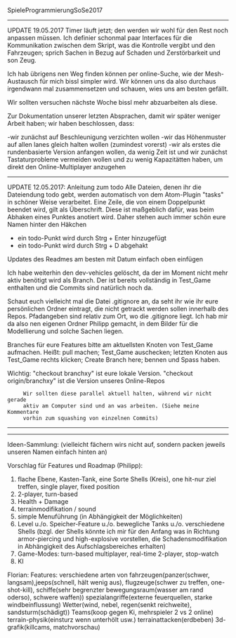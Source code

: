 SpieleProgrammierungSoSe2017

--------------------------------------------------------------------------------
UPDATE 19.05.2017
Timer läuft jetzt; den werden wir wohl für den Rest noch anpassen müssen.
Ich definier schonmal paar Interfaces für die Kommunikation zwischen dem Skript,
was die Kontrolle vergibt und den Fahrzeugen; sprich Sachen in Bezug auf
Schaden und Zerstörbarkeit und son Zeug.

Ich hab übrigens nen Weg finden können per online-Suche, wie der Mesh-Austausch
für mich bissl simpler wird. Wir können uns da also durchaus irgendwann mal
zusammensetzen und schauen, wies uns am besten gefällt.

Wir sollten versuchen nächste Woche bissl mehr abzuarbeiten als diese.

Zur Dokumentation unserer letzten Absprachen, damit wir später weniger Arbeit
haben; wir haben beschlossen, dass:

-wir zunächst auf Beschleunigung verzichten wollen
-wir das Höhenmuster auf allen lanes gleich halten wollen (zumindest vorerst)
-wir als erstes die rundenbasierte Version anfangen wollen, da wenig Zeit ist
 und wir zunächst Tastaturprobleme vermeiden wollen und zu wenig Kapazitätten
 haben, um direkt den Online-Multiplayer anzugehen

--------------------------------------------------------------------------------
UPDATE 12.05.2017:
Anleitung zum todo
Alle Dateien, denen ihr die Dateiendung todo gebt, werden automatisch von dem
Atom-Plugin "tasks" in schöner Weise verarbeitet.
Eine Zeile, die von einem Doppelpunkt beendet wird, gilt als Überschrift.
Diese ist maßgeblich dafür, was beim Abhaken eines Punktes anotiert wird.
Daher stehen auch immer schön eure Namen hinter den Häkchen

- ein todo-Punkt wird durch Strg + Enter hinzugefügt
- ein todo-Punkt wird durch Strg + D abgehakt

Updates des Readmes am besten mit Datum einfach oben einfügen

Ich habe weiterhin den dev-vehicles gelöscht, da der im Moment nicht mehr aktiv
benötigt wird als Branch. Der ist bereits vollständig in Test_Game enthalten
und die Commits sind natürlich noch da.

Schaut euch vielleicht mal die Datei .gitignore an, da seht ihr wie ihr eure
persönlichen Ordner eintragt, die nicht getrackt werden sollen innerhalb des
Repos. Pfadangeben sind relativ zum Ort, wo die .gitignore liegt. Ich hab mir
da also nen eigenen Ordner Philipp gemacht, in dem Bilder für die Modellierung
und solche Sachen liegen.

Branches für eure Features bitte am aktuellsten Knoten von Test_Game aufmachen.
Heißt: pull machen; Test_Game auschecken; letzten Knoten aus Test_Game rechts
klicken; Create Branch here; bennen und Spass haben.

Wichtig: "checkout branchxy" ist eure lokale Version.
         "checkout origin/branchxy" ist die Version unseres Online-Repos

         Wir sollten diese parallel aktuell halten, während wir nicht gerade
         aktiv am Computer sind und an was arbeiten. (Siehe meine Kommentare
         vorhin zum squashing von einzelnen Commits)
--------------------------------------------------------------------------------


--------------------------------------------------------------------------------
Ideen-Sammlung: (vielleicht fächern wirs nicht auf, sondern packen jeweils unseren Namen einfach hinten an)

Vorschlag für Features und Roadmap (Philipp):
1. flache Ebene, Kasten-Tank, eine Sorte Shells (Kreis), one hit-nur ziel treffen, single player, fixed position
2. 2-player, turn-based
3. Health + Damage
4. terrainmodifikation / sound
5. simple Menuführung  (in Abhängigkeit der Möglichkeiten)
6. Level u./o. Speicher-Feature u./o. bewegliche Tanks u./o. verschiedene Shells
   (bzgl. der Shells könnte ich mir für den Anfang was in Richtung
       armor-piercing und high-explosive vorstellen, die Schadensmodifikation in
       Abhängigkeit des Aufschlagsbereiches erhalten)
7. Game-Modes: turn-based multiplayer, real-time 2-player, stop-watch
8. KI


Florian:
Features:
verschiedene arten von fahrzeugen(panzer(schwer, langsam),jeeps(schnell, hält wenig aus), flugzeuge(schwer zu treffen, one-shot-kill), schiffe(sehr begrenzter bewegungsraum(wasser am rand oderso), schwere waffen))
spezialangriffe(externe feuerquellen, starke windbeinflussung)
Wetter(wind, nebel, regen(senkt reichweite), sandsturm(schädigt))
Teams(koop gegen Ki, mehrspieler 2 vs 2 online)
terrain-physik(einsturz wenn unterhölt usw.)
terrainattacken(erdbeben)
3d-grafik(killcams, matchvorschau)
